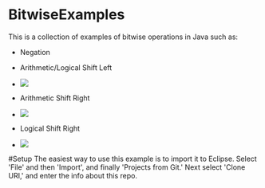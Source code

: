 # BitwiseExamples
This is a collection of examples of bitwise operations in Java 
such as:

* Negation

* Arithmetic/Logical Shift Left
* ![](https://upload.wikimedia.org/wikipedia/commons/thumb/5/5c/Rotate_left_logically.svg/210px-Rotate_left_logically.svg.png)
* Arithmetic Shift Right
* ![](https://upload.wikimedia.org/wikipedia/commons/thumb/3/37/Rotate_right_arithmetically.svg/175px-Rotate_right_arithmetically.svg.png)
* Logical Shift Right
* ![](https://upload.wikimedia.org/wikipedia/commons/thumb/6/64/Rotate_right_logically.svg/210px-Rotate_right_logically.svg.png)

#Setup
The easiest way to use this example is to import it
to Eclipse. Select 'File' and then 'Import', and finally 'Projects from Git.'
Next select 'Clone URI,' and enter the info about this repo.

